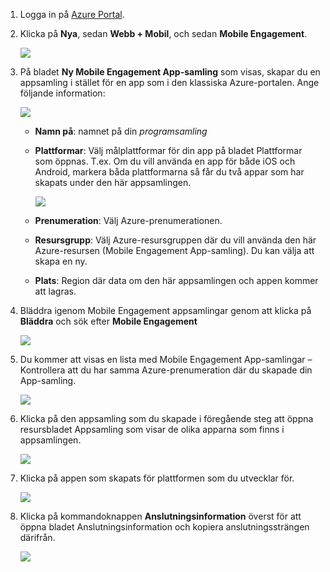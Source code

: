 
1. Logga in på [Azure Portal](https://portal.azure.com).
2. Klicka på **Nya**, sedan **Webb + Mobil**, och sedan **Mobile Engagement**.
   
    ![](./media/mobile-engagement-create-app-in-portal-new/browse-azme-extension.png)
3. På bladet **Ny Mobile Engagement App-samling** som visas, skapar du en appsamling i stället för en app som i den klassiska Azure-portalen. Ange följande information:
   
    ![](./media/mobile-engagement-create-app-in-portal-new/new-azme-app.png)
   
   * **Namn på**: namnet på din *programsamling* 
   * **Plattformar**: Välj målplattformar för din app på bladet Plattformar som öppnas. T.ex. Om du vill använda en app för både iOS och Android, markera båda plattformarna så får du två appar som har skapats under den här appsamlingen. 
     
      ![](./media/mobile-engagement-create-app-in-portal-new/choose-platform.png)
   * **Prenumeration**: Välj Azure-prenumerationen. 
   * **Resursgrupp**: Välj Azure-resursgruppen där du vill använda den här Azure-resursen (Mobile Engagement App-samling). Du kan välja att skapa en ny.  
   * **Plats**: Region där data om den här appsamlingen och appen kommer att lagras.
4. Bläddra igenom Mobile Engagement appsamlingar genom att klicka på **Bläddra** och sök efter **Mobile Engagement**
   
    ![](./media/mobile-engagement-create-app-in-portal-new/browse-mobile-engagement-menu.png)
5. Du kommer att visas en lista med Mobile Engagement App-samlingar – Kontrollera att du har samma Azure-prenumeration där du skapade din App-samling.
   
    ![](./media/mobile-engagement-create-app-in-portal-new/browse-mobile-engagement.png)
6. Klicka på den appsamling som du skapade i föregående steg att öppna resursbladet Appsamling som visar de olika apparna som finns i appsamlingen. 
   
    ![](./media/mobile-engagement-create-app-in-portal-new/mobile-engagement-app-collection.png)
7. Klicka på appen som skapats för plattformen som du utvecklar för. 
   
    ![](./media/mobile-engagement-create-app-in-portal-new/mobile-engagement-app.png)
8. Klicka på kommandoknappen **Anslutningsinformation** överst för att öppna bladet Anslutningsinformation och kopiera anslutningssträngen därifrån. 
   
    ![](./media/mobile-engagement-create-app-in-portal-new/app-connection-info.png)

